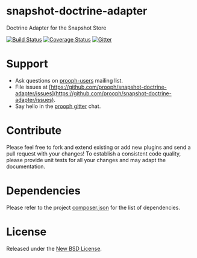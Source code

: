 # snapshot-doctrine-adapter

Doctrine Adapter for the Snapshot Store

[![Build Status](https://travis-ci.org/prooph/snapshot-doctrine-adapter.svg?branch=master)](https://travis-ci.org/prooph/snapshot-doctrine-adapter)
[![Coverage Status](https://coveralls.io/repos/prooph/snapshot-doctrine-adapter/badge.svg?branch=master&service=github)](https://coveralls.io/github/prooph/snapshot-doctrine-adapter?branch=master)
[![Gitter](https://badges.gitter.im/Join%20Chat.svg)](https://gitter.im/prooph/improoph)

# Support

- Ask questions on [prooph-users](https://groups.google.com/forum/?hl=de#!forum/prooph) mailing list.
- File issues at [https://github.com/prooph/snapshot-doctrine-adapter/issues](https://github.com/prooph/snapshot-doctrine-adapter/issues).
- Say hello in the [prooph gitter](https://gitter.im/prooph/improoph) chat.

# Contribute

Please feel free to fork and extend existing or add new plugins and send a pull request with your changes!
To establish a consistent code quality, please provide unit tests for all your changes and may adapt the documentation.

# Dependencies

Please refer to the project [composer.json](composer.json) for the list of dependencies.

# License

Released under the [New BSD License](LICENSE).
